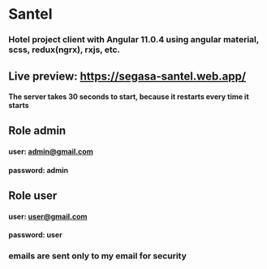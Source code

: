 # Santel

### Hotel project client with Angular 11.0.4 using angular material, scss, redux(ngrx), rxjs, etc.

## Live preview: https://segasa-santel.web.app/
#### The server takes 30 seconds to start, because it restarts every time it starts

## Role admin
#### user: admin@gmail.com
#### password: admin

## Role user
#### user: user@gmail.com
#### password: user

### emails are sent only to my email for security
